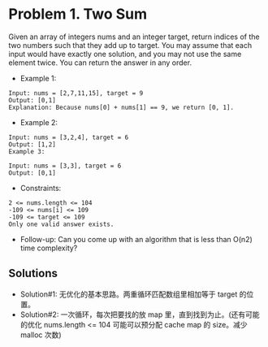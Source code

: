 # Problem  1. Two Sum

Given an array of integers nums and an integer target, return indices of the two numbers such that they add up to target.
You may assume that each input would have exactly one solution, and you may not use the same element twice.
You can return the answer in any order.

- Example 1:

```text
Input: nums = [2,7,11,15], target = 9
Output: [0,1]
Explanation: Because nums[0] + nums[1] == 9, we return [0, 1].
```

- Example 2:

```text
Input: nums = [3,2,4], target = 6
Output: [1,2]
Example 3:

Input: nums = [3,3], target = 6
Output: [0,1]
```

- Constraints:

```text
2 <= nums.length <= 104
-109 <= nums[i] <= 109
-109 <= target <= 109
Only one valid answer exists.
```

- Follow-up: Can you come up with an algorithm that is less than O(n2) time complexity?

## Solutions

- Solution#1: 无优化的基本思路。两重循环匹配数组里相加等于 target 的位置。
- Solution#2: 一次循环，每次把要找的放 map 里，直到找到为止。(还有可能的优化 nums.length <= 104 可能可以预分配 cache map 的 size。减少 malloc 次数)
